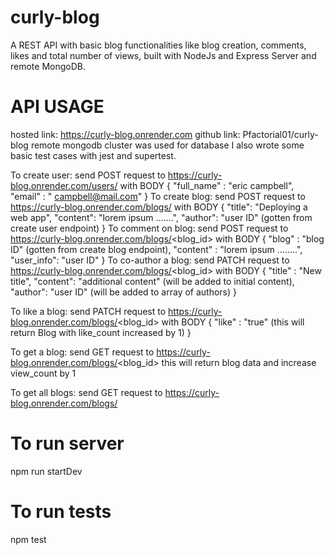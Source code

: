# curly-blog
A REST API with basic blog functionalities like blog creation, comments, likes and total number of views, built with NodeJs and Express Server and remote MongoDB.

# API USAGE
hosted link:  https://curly-blog.onrender.com
github link: Pfactorial01/curly-blog
remote mongodb cluster was used for database
I also wrote some basic test cases with jest and supertest.

To create user:
send POST request to https://curly-blog.onrender.com/users/ with BODY {
    "full_name" : "eric campbell",
    "email" : " campbell@mail.com"
}
To create blog:
send POST request to https://curly-blog.onrender.com/blogs/  with BODY {
    "title": "Deploying a web app",
 "content": "lorem ipsum .......",
 "author":  "user ID" (gotten from create user endpoint)
  }
To comment on blog:
send POST request to https://curly-blog.onrender.com/blogs/<blog_id> with BODY {
    "blog" : "blog ID" (gotten from create blog endpoint),
    "content" : "lorem ipsum ........",
     "user_info": "user ID"
}
To co-author a blog:
send PATCH request to https://curly-blog.onrender.com/blogs/<blog_id> with BODY {
     "title" : "New title",
     "content": "additional content" (will be added to initial content),
     "author": "user ID" (will be added to array of authors)
}

To like a blog:
send PATCH request to https://curly-blog.onrender.com/blogs/<blog_id> with BODY {
     "like" : "true" (this will return Blog with like_count increased by 1)
}

To get a blog:
send GET request to https://curly-blog.onrender.com/blogs/<blog_id> 
this will return blog data and increase view_count by 1

To get all blogs:
send GET request to https://curly-blog.onrender.com/blogs/

# To run server
npm run startDev

# To run tests
npm test
